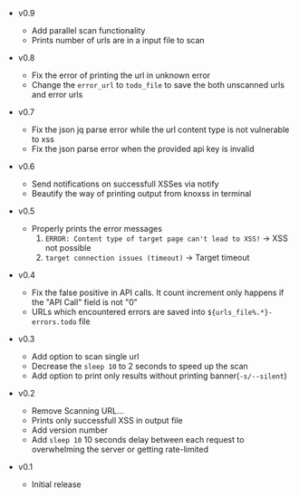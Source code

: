 + v0.9
    - Add parallel scan functionality
    - Prints number of urls are in a input file to scan

+ v0.8
    - Fix the error of printing the url in unknown error
    - Change the ``error_url`` to ``todo_file`` to save the both unscanned urls and error urls
+ v0.7
    - Fix the json jq parse error while the url content type is not vulnerable to xss
    - Fix the json parse error when the provided api key is invalid

+ v0.6
    - Send notifications on successfull XSSes via notify
    - Beautify the way of printing output from knoxss in terminal

+ v0.5
    - Properly prints the error messages
      1. ``ERROR: Content type of target page can't lead to XSS!`` -> XSS not possible
      2. ``target connection issues (timeout)`` -> Target timeout

+ v0.4
    - Fix the false positive in API calls. It count increment only happens if the "API Call" field is not "0"
    - URLs which encountered errors are saved into ``${urls_file%.*}-errors.todo`` file
+ v0.3
    - Add option to scan single url
    - Decrease the ``sleep 10`` to 2 seconds to speed up the scan
    - Add option to print only results without printing banner(``-s/--silent``)

+ v0.2
    - Remove Scanning URL...
    - Prints only successfull XSS in output file
    - Add version number
    - Add ``sleep 10`` 10 seconds delay between each request to overwhelming the server or getting rate-limited

+ v0.1
    - Initial release
